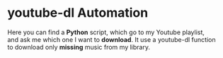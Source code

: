 # youtube-dl Automation

Here you can find a **Python** script, which go to my Youtube playlist,  
and ask me which one I want to **download**. It use a youtube-dl function  
to download only **missing** music from my library.
